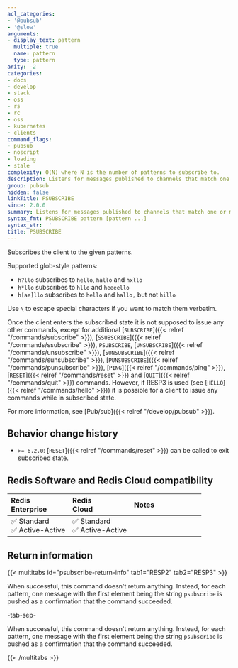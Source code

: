 ```yaml
---
acl_categories:
- '@pubsub'
- '@slow'
arguments:
- display_text: pattern
  multiple: true
  name: pattern
  type: pattern
arity: -2
categories:
- docs
- develop
- stack
- oss
- rs
- rc
- oss
- kubernetes
- clients
command_flags:
- pubsub
- noscript
- loading
- stale
complexity: O(N) where N is the number of patterns to subscribe to.
description: Listens for messages published to channels that match one or more patterns.
group: pubsub
hidden: false
linkTitle: PSUBSCRIBE
since: 2.0.0
summary: Listens for messages published to channels that match one or more patterns.
syntax_fmt: PSUBSCRIBE pattern [pattern ...]
syntax_str: ''
title: PSUBSCRIBE
---
```

Subscribes the client to the given patterns.

Supported glob-style patterns:

* `h?llo` subscribes to `hello`, `hallo` and `hxllo`
* `h*llo` subscribes to `hllo` and `heeeello`
* `h[ae]llo` subscribes to `hello` and `hallo,` but not `hillo`

Use `\` to escape special characters if you want to match them verbatim.

Once the client enters the subscribed state it is not supposed to issue any other commands, except for additional [`SUBSCRIBE`]({{< relref "/commands/subscribe" >}}), [`SSUBSCRIBE`]({{< relref "/commands/ssubscribe" >}}), `PSUBSCRIBE`, [`UNSUBSCRIBE`]({{< relref "/commands/unsubscribe" >}}), [`SUNSUBSCRIBE`]({{< relref "/commands/sunsubscribe" >}}), [`PUNSUBSCRIBE`]({{< relref "/commands/punsubscribe" >}}), [`PING`]({{< relref "/commands/ping" >}}), [`RESET`]({{< relref "/commands/reset" >}}) and [`QUIT`]({{< relref "/commands/quit" >}}) commands.
However, if RESP3 is used (see [`HELLO`]({{< relref "/commands/hello" >}})) it is possible for a client to issue any commands while in subscribed state.

For more information, see [Pub/sub]({{< relref "/develop/pubsub" >}}).

## Behavior change history

*   `>= 6.2.0`: [`RESET`]({{< relref "/commands/reset" >}}) can be called to exit subscribed state.

## Redis Software and Redis Cloud compatibility

| Redis<br />Enterprise | Redis<br />Cloud | <span style="min-width: 9em; display: table-cell">Notes</span> |
|:----------------------|:-----------------|:------|
| <span title="Supported">&#x2705; Standard</span><br /><span title="Supported"><nobr>&#x2705; Active-Active</nobr></span> | <span title="Supported">&#x2705; Standard</span><br /><span title="Supported"><nobr>&#x2705; Active-Active</nobr></span> |  |

## Return information

{{< multitabs id="psubscribe-return-info" 
    tab1="RESP2" 
    tab2="RESP3" >}}

When successful, this command doesn't return anything. Instead, for each pattern, one message with the first element being the string `psubscribe` is pushed as a confirmation that the command succeeded.

-tab-sep-

When successful, this command doesn't return anything. Instead, for each pattern, one message with the first element being the string `psubscribe` is pushed as a confirmation that the command succeeded.

{{< /multitabs >}}
